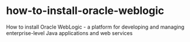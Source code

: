 # how-to-install-oracle-weblogic
How to install Oracle WebLogic - a platform for developing and managing enterprise-level Java applications and web services
